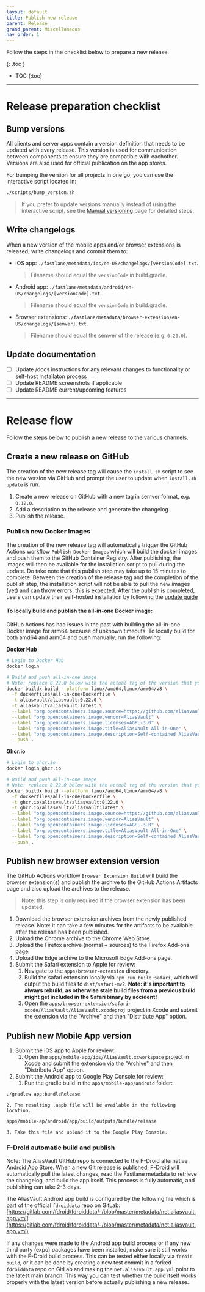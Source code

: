```yaml
---
layout: default
title: Publish new release
parent: Release
grand_parent: Miscellaneous
nav_order: 1
---
```


Follow the steps in the checklist below to prepare a new release.

{: .toc }
* TOC
{:toc}

---

# Release preparation checklist

## Bump versions
All clients and server apps contain a version definition that needs to be updated with every release. This version is used for communication between components to ensure they are compatible with eachother. Versions are also used for official publication on the app stores.

For bumping the version for all projects in one go, you can use the interactive script located in:
```bash
./scripts/bump_version.sh
```

> If you prefer to update versions manually instead of using the interactive script, see the [Manual versioning](manual-versioning) page for detailed steps.

## Write changelogs
When a new version of the mobile apps and/or browser extensions is released, write changelogs and commit them to:
- iOS app: `./fastlane/metadata/ios/en-US/changelogs/[versionCode].txt`.
    > Filename should equal the `versionCode` in build.gradle.
- Android app: `./fastlane/metadata/android/en-US/changelogs/[versionCode].txt`.
    > Filename should equal the `versionCode` in build.gradle.
- Browser extensions: `./fastlane/metadata/browser-extension/en-US/changelogs/[semver].txt`.
    > Filename should equal the semver of the release (e.g. `0.20.0`).

## Update documentation
- [ ] Update /docs instructions for any relevant changes to functionality or self-host installaton process
- [ ] Update README screenshots if applicable
- [ ] Update README current/upcoming features

---

# Release flow
Follow the steps below to publish a new release to the various channels.

## Create a new release on GitHub
The creation of the new release tag will cause the `install.sh` script to see the new version via GitHub and prompt the user to update when `install.sh update` is run.

1. Create a new release on GitHub with a new tag in semver format, e.g. `0.12.0`.
2. Add a description to the release and generate the changelog.
3. Publish the release.

### Publish new Docker Images
The creation of the new release tag will automatically trigger the GitHub Actions workflow `Publish Docker Images` which will build the docker images and push them to the GitHub Container Registry. After publishing, the images will then be available for the installation script to pull during the update. Do take note that this publish step may take up to 15 minutes to complete. Between the creation of the release tag and the completion of the publish step, the installation script will not be able to pull the new images (yet) and can throw errors, this is expected. After the publish is completed, users can update their self-hosted installation by following the [update guide](/installation/update)

#### To locally build and publish the all-in-one Docker image:
GitHub Actions has had issues in the past with building the all-in-one Docker image for arm64 because of unknown timeouts. To locally build for both amd64 and arm64 and push manually, run the following:

**Docker Hub**
```bash
# Login to Docker Hub
docker login

# Build and push all-in-one image
# Note: replace 0.22.0 below with the actual tag of the version that you're building and pushing
docker buildx build --platform linux/amd64,linux/arm64/v8 \
  -f dockerfiles/all-in-one/Dockerfile \
  -t aliasvault/aliasvault:0.22.0 \
  -t aliasvault/aliasvault:latest \
  --label "org.opencontainers.image.source=https://github.com/aliasvault/aliasvault" \
  --label "org.opencontainers.image.vendor=AliasVault" \
  --label "org.opencontainers.image.licenses=AGPL-3.0" \
  --label "org.opencontainers.image.title=AliasVault All-in-One" \
  --label "org.opencontainers.image.description=Self-contained AliasVault server including web app, with all services bundled using s6-overlay. Single container solution for easy deployment (see docs.aliasvault.net)." \
  --push .
```

**Ghcr.io**
```bash
# Login to ghcr.io
docker login ghcr.io

# Build and push all-in-one image
# Note: replace 0.22.0 below with the actual tag of the version that you're building and pushing
docker buildx build --platform linux/amd64,linux/arm64/v8 \
  -f dockerfiles/all-in-one/Dockerfile \
  -t ghcr.io/aliasvault/aliasvault:0.22.0 \
  -t ghcr.io/aliasvault/aliasvault:latest \
  --label "org.opencontainers.image.source=https://github.com/aliasvault/aliasvault" \
  --label "org.opencontainers.image.vendor=AliasVault" \
  --label "org.opencontainers.image.licenses=AGPL-3.0" \
  --label "org.opencontainers.image.title=AliasVault All-in-One" \
  --label "org.opencontainers.image.description=Self-contained AliasVault server including web app, with all services bundled using s6-overlay. Single container solution for easy deployment (see docs.aliasvault.net)." \
  --push .
```

## Publish new browser extension version
The GitHub Actions workflow `Browser Extension Build` will build the browser extension(s) and publish the archive to the GitHub Actions Artifacts page and also upload the archives to the release.

> Note: this step is only required if the browser extension has been updated.

1. Download the browser extension archives from the newly published release. Note: it can take a few minutes for the artifacts to be available after the release has been published.
2. Upload the Chrome archive to the Chrome Web Store.
3. Upload the Firefox archive (normal + sources) to the Firefox Add-ons page.
4. Upload the Edge archive to the Microsoft Edge Add-ons page.
5. Submit the Safari extension to Apple for review:
    1. Navigate to the `apps/browser-extension` directory.
    2. Build the safari extension locally via `npm run build:safari`, which will output the build files to `dist/safari-mv2`. **Note: it's important to always rebuild, as otherwise stale build files from a previous build might get included in the Safari binary by accident!**
    3. Open the `apps/browser-extension/safari-xcode/AliasVault/AliasVault.xcodeproj` project in Xcode and submit the extension via the "Archive" and then "Distribute App" option.

## Publish new Mobile App version
1. Submit the iOS app to Apple for review:
    1. Open the `apps/mobile-app/ios/AliasVault.xcworkspace` project in Xcode and submit the extension via the "Archive" and then "Distribute App" option.
2. Submit the Android app to Google Play Console for review:
    1. Run the gradle build in the `apps/mobile-app/android` folder:
```bash
./gradlew app:bundleRelease
```
    2. The resulting .aapb file will be available in the following location.
```bash
apps/mobile-ap/android/app/build/outputs/bundle/release
```
    3. Take this file and upload it to the Google Play Console.

### F-Droid automatic build and publish
Note: The AliasVault GitHub repo is connected to the F-Droid alternative Android App Store. When a new Git release is published, F-Droid will automatically pull the latest changes, read the Fastlane metadata to retrieve the changelog, and build the app itself. This process is fully automatic, and publishing can take 2-3 days.

The AliasVault Android app build is configured by the following file which is part of the official `fdroiddata` repo on GitLab:
[https://gitlab.com/fdroid/fdroiddata/-/blob/master/metadata/net.aliasvault.app.yml](https://gitlab.com/fdroid/fdroiddata/-/blob/master/metadata/net.aliasvault.app.yml)

If any changes were made to the Android app build process or if any new third party (expo) packages have been installed, make sure it still
works with the F-Droid build process. This can be tested either locally via `fdroid build`, or it can be done by creating a new test commit in
a forked `fdroiddata` repo on GitLab and making the `net.aliasvault.app.yml` point to the latest main branch. This way you can test whether
the build itself works properly with the latest version before actually publishing a new release.